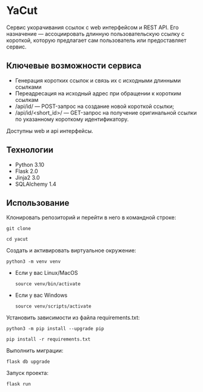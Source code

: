 # YaCut
Сервис укорачивания ссылок с web интерфейсом и REST API. Его назначение — ассоциировать длинную пользовательскую ссылку с короткой, которую предлагает сам пользователь или предоставляет сервис.

## Ключевые возможности сервиса
- Генерация коротких ссылок и связь их с исходными длинными ссылками
- Переадресация на исходный адрес при обращении к коротким ссылкам
- /api/id/ — POST-запрос на создание новой короткой ссылки;
- /api/id/<short_id>/ — GET-запрос на получение оригинальной ссылки по указанному короткому идентификатору.


Доступны web и api интерфейсы.

## Технологии
- Python 3.10
- Flask 2.0
- Jinja2 3.0
- SQLAlchemy 1.4

## Использование
Клонировать репозиторий и перейти в него в командной строке:

```commandline
git clone 
```

```commandline
cd yacut
```

Cоздать и активировать виртуальное окружение:

```commandline
python3 -m venv venv
```

* Если у вас Linux/MacOS

    ```commandline
    source venv/bin/activate
    ```

* Если у вас Windows

    ```commandline
    source venv/scripts/activate
    ```


Установить зависимости из файла requirements.txt:

```commandline
python3 -m pip install --upgrade pip
```

```commandline
pip install -r requirements.txt
```

Выполнить миграции:

```commandline
flask db upgrade
```

Запуск проекта:

```commandline
flask run
```